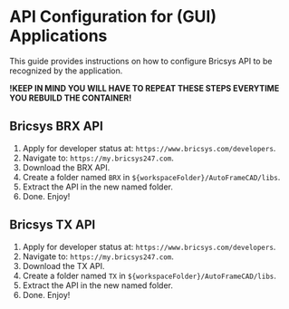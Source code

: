 # API Configuration for (GUI) Applications

This guide provides instructions on how to configure Bricsys API to be recognized by the application.

**!KEEP IN MIND YOU WILL HAVE TO REPEAT THESE STEPS EVERYTIME YOU REBUILD THE CONTAINER!**

## Bricsys BRX API

1. Apply for developer status at: `https://www.bricsys.com/developers`.
2. Navigate to: `https://my.bricsys247.com`.
3. Download the BRX API.
4. Create a folder named `BRX` in `${workspaceFolder}/AutoFrameCAD/libs`.
5. Extract the API in the new named folder.
6. Done. Enjoy!

## Bricsys TX API

1. Apply for developer status at: `https://www.bricsys.com/developers`.
2. Navigate to: `https://my.bricsys247.com`.
3. Download the TX API.
4. Create a folder named `TX` in `${workspaceFolder}/AutoFrameCAD/libs`.
5. Extract the API in the new named folder.
6. Done. Enjoy!
